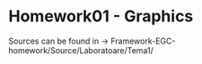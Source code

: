 # Homework01 - Graphics
Sources can be found in -> Framework-EGC-homework/Source/Laboratoare/Tema1/
